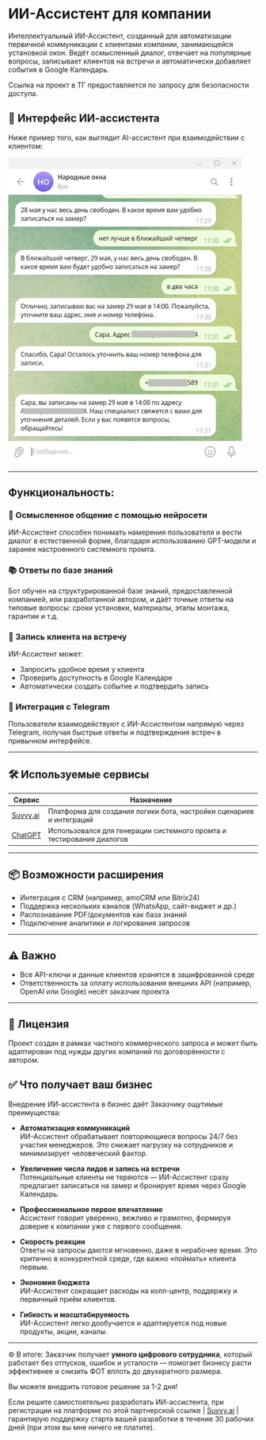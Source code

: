 # ИИ-Ассистент для компании
Интеллектуальный ИИ-Ассистент, созданный для автоматизации первичной коммуникации с клиентами компании, занимающейся установкой окон. Ведёт осмысленный диалог, отвечает на популярные вопросы, записывает клиентов на встречи и автоматически добавляет события в Google Календарь.

Ссылка на проект в ТГ предоставляется по запросу для безопасности доступа. 

## 💬 Интерфейс ИИ-ассистента

Ниже пример того, как выглядит AI-ассистент при взаимодействии с клиентом:

![Интерфейс бота](Pic%20interface.jpg)

---

## Функциональность:

### 🤖 Осмысленное общение с помощью нейросети
ИИ-Ассистент способен понимать намерения пользователя и вести диалог в естественной форме, благодаря использованию GPT-модели и заранее настроенного системного промта.

### 📚 Ответы по базе знаний
Бот обучен на структурированной базе знаний, предоставленной компанией, или разработанной автором, и даёт точные ответы на типовые вопросы: сроки установки, материалы, этапы монтажа, гарантии и т.д.

### 📅 Запись клиента на встречу
ИИ-Ассистент может:
- Запросить удобное время у клиента
- Проверить доступность в Google Календаре
- Автоматически создать событие и подтвердить запись

### 💬 Интеграция с Telegram
Пользователи взаимодействуют с ИИ-Ассистентом напрямую через Telegram, получая быстрые ответы и подтверждения встреч в привычном интерфейсе.

---

## 🛠 Используемые сервисы

| Сервис | Назначение |
|--------|------------|
| [Suvvy.ai](https://suvvy.ai/ru?partner_id=6834bb9e4375e4bc19b6f0e1) | Платформа для создания логики бота, настройки сценариев и интеграций |
| [ChatGPT](https://chatgpt.com) | Использовался для генерации системного промта и тестирования диалогов |

---

## 📦 Возможности расширения

- Интеграция с CRM (например, amoCRM или Bitrix24)
- Поддержка нескольких каналов (WhatsApp, сайт-виджет и др.)
- Распознавание PDF/документов как база знаний
- Подключение аналитики и логирования запросов

---

## ⚠️ Важно

- Все API-ключи и данные клиентов хранятся в зашифрованной среде
- Ответственность за оплату использования внешних API (например, OpenAI или Google) несёт заказчик проекта

---

## 📄 Лицензия

Проект создан в рамках частного коммерческого запроса и может быть адаптирован под нужды других компаний по договорённости с автором.

## ✅ Что получает ваш бизнес

Внедрение ИИ-ассистента в бизнес даёт Заказчику ощутимые преимущества:

- **Автоматизация коммуникаций**  
  ИИ-Ассистент обрабатывает повторяющиеся вопросы 24/7 без участия менеджеров. Это снижает нагрузку на сотрудников и минимизирует человеческий фактор.

- **Увеличение числа лидов и запись на встречи**  
  Потенциальные клиенты не теряются — ИИ-Ассистент сразу предлагает записаться на замер и бронирует время через Google Календарь.

- **Профессиональное первое впечатление**  
  Ассистент говорит уверенно, вежливо и грамотно, формируя доверие к компании уже с первого сообщения.

- **Скорость реакции**  
  Ответы на запросы даются мгновенно, даже в нерабочее время. Это критично в конкурентной среде, где важно «поймать» клиента первым.

- **Экономия бюджета**  
  ИИ-Ассистент сокращает расходы на колл-центр, поддержку и первичный приём клиентов.

- **Гибкость и масштабируемость**  
  ИИ-Ассистент легко дообучается и адаптируется под новые продукты, акции, каналы.

---

⚙️ В итоге: Заказчик получает **умного цифрового сотрудника**, который работает без отпусков, ошибок и усталости — помогает бизнесу расти эффективнее и снизить ФОТ вплоть до двухкратного размера.

Вы можете внедрить готовое решение за 1-2 дня!

Если решите самостоятельно разработать ИИ-ассистента, при регистрации на платформе по этой партнерской ссылке | [Suvvy.ai](https://app.suvvy.ai/?partner_id=6834bb9e4375e4bc19b6f0e1) | гарантирую поддержку старта вашей разработки в течение 30 рабочих дней (при этом вы мне ничего не платите).

